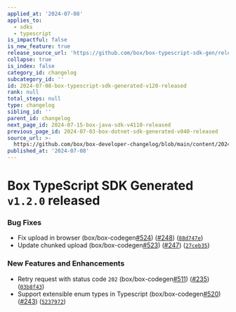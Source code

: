 ```yaml
---
applied_at: '2024-07-08'
applies_to:
  - sdks
  - typescript
is_impactful: false
is_new_feature: true
release_source_url: 'https://github.com/box/box-typescript-sdk-gen/releases/tag/v1.2.0'
collapse: true
is_index: false
category_id: changelog
subcategory_id: ''
id: 2024-07-08-box-typescript-sdk-generated-v120-released
rank: null
total_steps: null
type: changelog
sibling_id: ''
parent_id: changelog
next_page_id: 2024-07-15-box-java-sdk-v4110-released
previous_page_id: 2024-07-03-box-dotnet-sdk-generated-v040-released
source_url: >-
  https://github.com/box/box-developer-changelog/blob/main/content/2024/07-08-box-typescript-sdk-generated-v120-released.md
published_at: '2024-07-08'
---
```

# Box TypeScript SDK Generated `v1.2.0` released

### Bug Fixes

* Fix upload in browser (box/box-codegen[#524][1]) ([#248][2]) ([`88d747e`][3])
* Update chunked upload (box/box-codegen[#523][4]) ([#247][5]) ([`27ceb35`][6])

### New Features and Enhancements

* Retry request with status code `202` (box/box-codegen[#511][7]) ([#235][8]) ([`03b8f43`][9])
* Support extensible enum types in Typescript (box/box-codegen[#520][10]) ([#243][11]) ([`5237972`][12])

[1]: https://github.com/box/box-typescript-sdk-gen/issues/524

[2]: https://github.com/box/box-typescript-sdk-gen/issues/248

[3]: https://github.com/box/box-typescript-sdk-gen/commit/88d747e0f03dfa3c2d6089257c6e8b5b635775e0

[4]: https://github.com/box/box-typescript-sdk-gen/issues/523

[5]: https://github.com/box/box-typescript-sdk-gen/issues/247

[6]: https://github.com/box/box-typescript-sdk-gen/commit/27ceb35e6444843eea9b7ec6923fe958c9a74571

[7]: https://github.com/box/box-typescript-sdk-gen/issues/511

[8]: https://github.com/box/box-typescript-sdk-gen/issues/235

[9]: https://github.com/box/box-typescript-sdk-gen/commit/03b8f4314ada5ef5596706b7599cc76565fe96a5

[10]: https://github.com/box/box-typescript-sdk-gen/issues/520

[11]: https://github.com/box/box-typescript-sdk-gen/issues/243

[12]: https://github.com/box/box-typescript-sdk-gen/commit/523797273bc08e3b22609ef0019432ab3e43c3ba